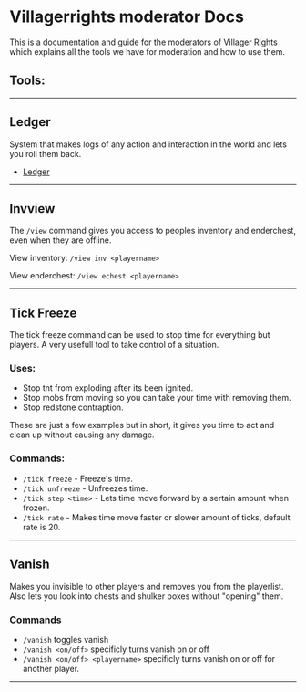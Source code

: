 # Villagerrights moderator Docs

This is a documentation and guide for the moderators of Villager Rights which explains all the tools we have for moderation and how to use them.

## Tools:

---
## Ledger
System that makes logs of any action and interaction in the world and lets you roll them back.

- [Ledger](/ledger.md)

---

## Invview
The `/view` command gives you access to peoples inventory and enderchest, even when they are offline.

View inventory:
`/view inv <playername>`

View enderchest:
`/view echest <playername>`

---
## Tick Freeze
The tick freeze command can be used to stop time for everything but players.
A very usefull tool to take control of a situation.

### Uses:
- Stop tnt from exploding after its been ignited.
- Stop mobs from moving so you can take your time with removing them.
- Stop redstone contraption.

These are just a few examples but in short, it gives you time to act and clean up without causing any damage.

### Commands:
- `/tick freeze` - Freeze's time.
- `/tick unfreeze` - Unfreezes time.
- `/tick step <time>` - Lets time move forward by a sertain amount when frozen.
- `/tick rate` - Makes time move faster or slower amount of ticks, default rate is 20.

---

## Vanish
Makes you invisible to other players and removes you from the playerlist.
Also lets you look into chests and shulker boxes without "opening" them.

### Commands
- `/vanish` toggles vanish
- `/vanish <on/off>` specificly turns vanish on or off
- `/vanish <on/off> <playername>` specificly turns vanish on or off for another player.

---
